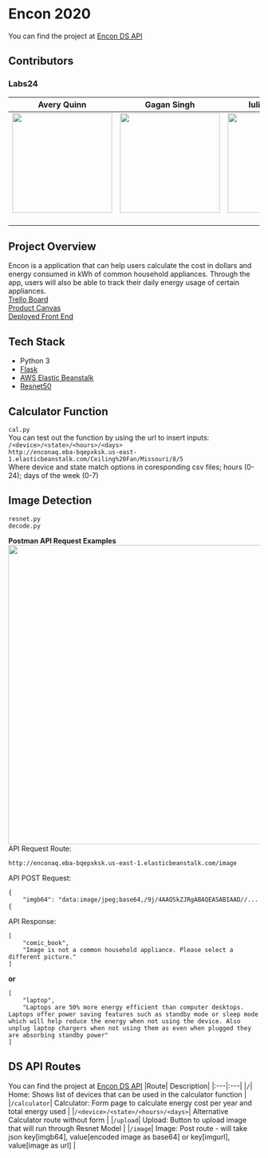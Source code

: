 # Encon 2020  
You can find the project at [Encon DS API](http://enconaq.eba-bqepxksk.us-east-1.elasticbeanstalk.com/)  
## Contributors  
### Labs24  
|Avery Quinn| Gagan Singh |Iulia Stremciuc|
|:----: | :----: | :----: |
|[<img src="https://ca.slack-edge.com/ESZCHB482-W012JQ43VK5-a88ed1ada5a4-512" width = "200" />](https://github.com/Avery1493)|[<img src="https://ca.slack-edge.com/ESZCHB482-W012X6X608Z-7309c1c2dcc5-512" width = "200" />](https://github.com/gagansingh23)|[<img src="https://ca.slack-edge.com/ESZCHB482-W012H6RLYAH-b0a1e701122c-512" width = "200" />](https://github.com/iuliastremciuc)|
|[ <img src="https://static.licdn.com/sc/h/al2o9zrvru7aqj8e1x2rzsrca" width="15"> ](https://www.linkedin.com/in/avery-quinn-a178431a2/)|[ <img src="https://static.licdn.com/sc/h/al2o9zrvru7aqj8e1x2rzsrca" width="15"> ](https://github.com/gagansingh23)|[ <img src="https://static.licdn.com/sc/h/al2o9zrvru7aqj8e1x2rzsrca" width="15"> ](https://www.linkedin.com/in/iulia-stremciuc-4593191a1/)|  

## Project Overview   
Encon is a application that can help users calculate the cost in dollars and energy consumed in kWh of common household appliances. Through the app, users will also be able to track their daily energy usage of certain appliances.  
[Trello Board](https://trello.com/b/OnnuxZCX/labs24-energy-consumption)  
[Product Canvas](https://www.notion.so/4c573713f21647ca9cec848dfc790263?v=a9bbd8982fad4bf68cdaedd7ecda81f7)  
[Deployed Front End](https://master.d3dr1o3e9t60pz.amplifyapp.com/)

## Tech Stack  
* Python 3  
* [Flask](https://flask.palletsprojects.com/en/1.1.x/quickstart/)
* [AWS Elastic Beanstalk](https://aws.amazon.com/elasticbeanstalk/)  
* [Resnet50](https://www.tensorflow.org/api_docs/python/tf/keras/applications/ResNet50)

## Calculator Function  
```cal.py```  
You can test out the function by using the url to insert inputs:  
```/<device>/<state>/<hours>/<days>```  
```http://enconaq.eba-bqepxksk.us-east-1.elasticbeanstalk.com/Ceiling%20Fan/Missouri/8/5```  
Where device and state match options in coresponding csv files; hours (0-24); days of the week (0-7)

## Image Detection  
```resnet.py```  
```decode.py```

**Postman API Request Examples**  
<img src="https://github.com/Avery1493/Avery1493.github.io/blob/master/img/enconpostman.PNG" width="600" />  
API Request Route:  
```
http://enconaq.eba-bqepxksk.us-east-1.elasticbeanstalk.com/image
```
API POST Request:  
```
{
    "imgb64": "data:image/jpeg;base64,/9j/4AAQSkZJRgABAQEASABIAAD//...
{
```
API Response:  
```
[
    "comic_book",
    "Image is not a common household appliance. Please select a different picture."
]
```  
**or**  
```
[
    "laptop",
    "Laptops are 50% more energy efficient than computer desktops. Laptops offer power saving features such as standby mode or sleep mode which will help reduce the energy when not using the device. Also unplug laptop chargers when not using them as even when plugged they are absorbing standby power"
]
```

## DS API Routes  
You can find the project at [Encon DS API](http://enconaq.eba-bqepxksk.us-east-1.elasticbeanstalk.com/)
|Route| Description|
|:---|:---|
|`/`| Home: Shows list of devices that can be used in the calculator function |
|`/calculator`| Calculator: Form page to calculate energy cost per year and total energy used |
|`/<device>/<state>/<hours>/<days>`| Alternative Calculator route without form  |
|`/upload`| Upload: Button to upload image that will run through Resnet Model |
|`/image`| Image: Post route - will take json key[imgb64], value[encoded image as base64] or key[imgurl], value[image as url] |

